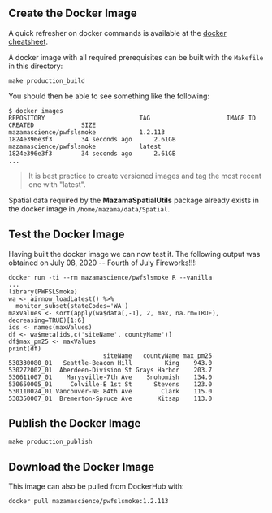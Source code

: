 ## Create the Docker Image ##

A quick refresher on docker commands is available at the [docker cheatsheet](https://github.com/wsargent/docker-cheat-sheet).

A docker image with all required prerequisites can be built with the `Makefile` in this directory:

```
make production_build
```

You should then be able to see something like the following:

```
$ docker images
REPOSITORY                          TAG                     IMAGE ID            CREATED             SIZE
mazamascience/pwfslsmoke            1.2.113                 1824e396e3f3        34 seconds ago      2.61GB
mazamascience/pwfslsmoke            latest                  1824e396e3f3        34 seconds ago      2.61GB
...
```

> It is best practice to create versioned images and tag the most recent one with "latest".

Spatial data required by the **MazamaSpatialUtils** package already exists in 
the docker image in `/home/mazama/data/Spatial`.


## Test the Docker Image ##

Having built the docker image we can now test it. The following output was 
obtained on July 08, 2020 -- Fourth of July Fireworks!!!:


```
docker run -ti --rm mazamascience/pwfslsmoke R --vanilla
...
library(PWFSLSmoke)
wa <- airnow_loadLatest() %>%
  monitor_subset(stateCodes='WA')
maxValues <- sort(apply(wa$data[,-1], 2, max, na.rm=TRUE), decreasing=TRUE)[1:6]
ids <- names(maxValues)
df <- wa$meta[ids,c('siteName','countyName')]
df$max_pm25 <- maxValues
print(df)
                          siteName   countyName max_pm25
530330080_01   Seattle-Beacon Hill         King    943.0
530272002_01  Aberdeen-Division St Grays Harbor    203.7
530611007_01    Marysville-7th Ave    Snohomish    134.0
530650005_01     Colville-E 1st St      Stevens    123.0
530110024_01 Vancouver-NE 84th Ave        Clark    115.0
530350007_01  Bremerton-Spruce Ave       Kitsap    113.0
```


## Publish the Docker Image ##

```
make production_publish
```

## Download the Docker Image ##

This image can also be pulled from DockerHub with:

```
docker pull mazamascience/pwfslsmoke:1.2.113
```

